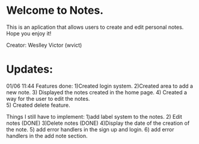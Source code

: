 # Welcome to Notes.
This is an aplication that allows users to create and edit personal notes. Hope you enjoy it!

Creator: Weslley Victor (wvict)




# Updates: 

01/06 11:44
Features done:
1)Created login system.
2)Created area to add a new note.
3) Displayed the notes created in the home page.
4) Created a way for the user to edit the notes.	
5) Created delete feature.


	
Things I still have to implement:
1)add label system to the notes.
2) Edit notes (DONE)
3)Delete notes (DONE)
4)Display the date of the creation of the note.
5) add error handlers in the sign up and login.
6) add error handlers in the add note section.



